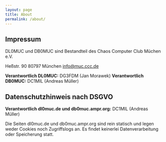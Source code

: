 ```yaml
---
layout: page
title: About
permalink: /about/
---
```


## Impressum

DL0MUC und DB0MUC sind Bestandteil des Chaos Computer Club Müchen e.V.

Heßstr. 90
80797 München
info@muc.ccc.de

**Verantwortlich DL0MUC:** DG3FDM (Jan Morawek)
**Verantwortlich DB0MUC:** DC1MIL (Andreas Müller)

## Datenschutzhinweis nach DSGVO

**Verantwortlich dl0muc.de und db0muc.ampr.org:** DC1MIL (Andreas Müller)

Die Seiten dl0muc.de und db0muc.ampr.org sind rein statisch und legen weder Cookies noch Zugriffslogs an. Es findet keinerlei Datenverarbeitung oder Speicherung statt.

